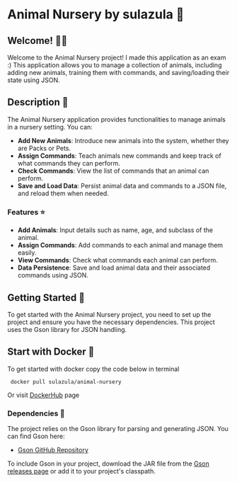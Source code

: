 # Animal Nursery by sulazula 🥇

## Welcome! 🐶🐴

Welcome to the Animal Nursery project! I made this application as an exam :) This application allows you to manage a collection of animals, including adding new animals, training them with commands, and saving/loading their state using JSON. 
## Description 📑

The Animal Nursery application provides functionalities to manage animals in a nursery setting. You can:

- **Add New Animals**: Introduce new animals into the system, whether they are Packs or Pets.
- **Assign Commands**: Teach animals new commands and keep track of what commands they can perform.
- **Check Commands**: View the list of commands that an animal can perform.
- **Save and Load Data**: Persist animal data and commands to a JSON file, and reload them when needed.

### Features ⭐

- **Add Animals**: Input details such as name, age, and subclass of the animal.
- **Assign Commands**: Add commands to each animal and manage them easily.
- **View Commands**: Check what commands each animal can perform.
- **Data Persistence**: Save and load animal data and their associated commands using JSON.

## Getting Started 🚀

To get started with the Animal Nursery project, you need to set up the project and ensure you have the necessary dependencies. This project uses the Gson library for JSON handling.

## Start with Docker 🐳

To get started with docker copy the code below in terminal
```shell
 docker pull sulazula/animal-nursery
```
Or visit [DockerHub](https://hub.docker.com/r/sulazula/animal-nursery) page

### Dependencies 🔧

The project relies on the Gson library for parsing and generating JSON. You can find Gson here:

- [Gson GitHub Repository](https://github.com/google/gson)

To include Gson in your project, download the JAR file from the [Gson releases page](https://github.com/google/gson/releases) or add it to your project's classpath.
